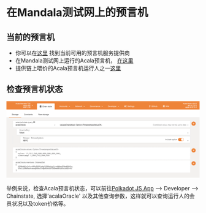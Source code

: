 # 在Mandala测试网上的预言机

## 当前的预言机

* 你可以在[这里](https://github.com/AcalaNetwork/Acala/blob/master/primitives/src/lib.rs#L174) 找到当前可用的预言机服务提供商
* 在Mandala测试网上运行的Acala预言机， [在这里](https://acala-testnet.subscan.io/runtime/OperatorMembershipAcala?version=606)
* 提供链上喂价的Acala预言机运行人之一[这里](https://acala-testnet.subscan.io/account/5Fe3jZRbKes6aeuQ6HkcTvQeNhkkRPTXBwmNkuAPoimGEv45)

## 检查预言机状态

![](<../../../.gitbook/assets/1 (32).png>)

举例来说，检查Acala预言机状态，可以前往[Polkadot JS App](https://polkadot.js.org/apps/?rpc=wss%3A%2F%2Fnode-6714447553211260928.rz.onfinality.io%2Fws#/chainstate) --> Developer --> Chainstate, 选择'acalaOracle' 以及其他查询参数，这样就可以查询运行人的会员状况以及token价格等。
